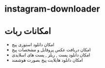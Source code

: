 # instagram-downloader
# امکانات ربات
+ امکان دانلود استوری پیج
+ امکان دریافت عکس پروفایل و مشخصات پیج
+ امکان دانلود پست , ریلز , پست های اسلایدی
+ امکان دانلود هایلایت پیج بصورت هوشمند
